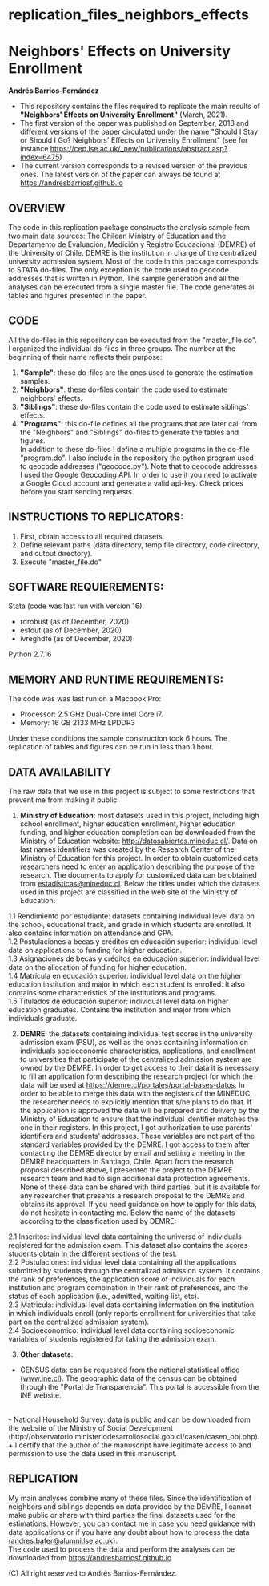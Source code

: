 # replication_files_neighbors_effects

# Neighbors' Effects on University Enrollment
**Andrés Barrios-Fernández**
- This repository contains the files required to replicate the main results of **"Neighbors' Effects on University Enrollment"** (March, 2021).
- The first version of the paper was published on September, 2018 and different versions of the paper circulated under the name "Should I Stay or Should I Go? Neighbors' Effects on University Enrollment" (see for instance https://cep.lse.ac.uk/_new/publications/abstract.asp?index=6475)
- The current version corresponds to a revised version of the previous ones. The latest version of the paper can always be found at  https://andresbarriosf.github.io

## OVERVIEW
The code in this replication package constructs the analysis sample from two main data sources: The  Chilean Ministry of Education and the Departamento de Evaluación, Medición y Registro Educacional (DEMRE)  of the University of Chile. DEMRE is the institution in charge of the centralized university admission system. Most of the code in this package corresponds to STATA do-files. The only exception is the code used to geocode addresses that is written in Python. The sample generation and all the analyses can be executed from a single master file. The code generates all tables and figures presented in the paper. 

## CODE
All the do-files in this repository can be executed from the "master_file.do". I organized the individual do-files in three groups. The number at the beginning of their name reflects their purpose:
1.  **"Sample"**: these do-files are the ones used to generate the estimation samples. <br/>
2.  **"Neighbors"**: these do-files contain the code used to estimate neighbors' effects. <br/>
3.  **"Siblings"**: these do-files contain the code used to estimate siblings' effects. <br/>
4.  **"Programs"**: this do-file defines all the programs that are later call from the "Neighbors" and "Siblings" do-files to generate the tables and figures. <br/>
In addition to these do-files I define a multiple programs in the do-file "program.do". I also include in the repository the python program used to geocode addresses ("geocode.py"). Note that to geocode addresses I used the Google Geocoding API. In order to use it you need to activate a Google Cloud account and generate a valid api-key. Check prices before you start sending requests.

## INSTRUCTIONS TO REPLICATORS:
1. First, obtain access to all required datasets. <br/>
2. Define relevant paths (data directory, temp file directory, code directory, and output directory).  <br/>
3. Execute "master_file.do" <br/> 

## SOFTWARE REQUIEREMENTS:
Stata (code was last run with version 16).  <br/>
- rdrobust (as of December, 2020) <br/>
- estout (as of December, 2020) <br/>
- ivreghdfe (as of December, 2020) <br/>

Python 2.7.16

## MEMORY AND RUNTIME REQUIREMENTS:
The code was was last run on a Macbook Pro: <br/>
- Processor: 2.5 GHz Dual-Core Intel Core i7. <br/>
- Memory: 16 GB 2133 MHz LPDDR3 <br/>

Under these conditions the sample construction took 6 hours. The replication of tables and figures can be run in less than 1 hour.

## DATA AVAILABILITY
The raw data that we use in this project is subject to some restrictions that prevent me from making it public.

1.  **Ministry of Education**: most datasets used in this project, including high school enrollment, higher education enrollment, higher education funding, and higher education completion can be downloaded from the Ministry of Education website: http://datosabiertos.mineduc.cl/. Data on last names identifiers was created by the Research Center of the Ministry of Education for this project. In order to obtain customized data, researchers need to enter an application describing the purpose of the research. The documents to apply for customized data can be obtained from estadisticas@mineduc.cl. Below the titles under which the datasets used in this project are classified in the web site of the Ministry of Education: <br/>

1.1 Rendimiento por estudiante: datasets containing individual level data on the school, educational track, and grade in which students are enrolled. It also contains information on attendance and GPA. <br/>
1.2  Postulaciones a becas y créditos en educación superior: individual level data on applications to funding for higher education. <br/>
1.3  Asignaciones de becas y créditos en educación superior: individual level data  on the  allocation of funding for higher education. <br/>
1.4 Matrícula en educación superior: individual level data on the higher education institution and major in which each student is enrolled. It also contains some characteristics of the institutions and programs. <br/>
1.5 Titulados de educación superior: individual level data on higher education graduates. Contains the institution and major from which individuals graduate.  <br/>

2. **DEMRE**: the datasets containing individual test scores in the university admission exam (PSU), as well as the ones containing information on individuals socioeconomic characteristics, applications, and enrollment to universities that participate of the centralized admission system are owned by the DEMRE. In order to get access to their data it is necessary to fill an application form describing the research project for which the data will be used at https://demre.cl/portales/portal-bases-datos.  In order to be able to merge this data with the registers of the MINEDUC, the researcher needs to explicitly mention that s/he plans to do that. If the application is approved the data will be prepared and delivery by the Ministry of Education to ensure that the individual identifier matches the one in their registers. In this project, I got authorization to use parents' identifiers and students' addresses. These variables are not part of the standard variables provided by the DEMRE. I got access to them after contacting the DEMRE director by email and setting a meeting in the DEMRE headquarters in Santiago, Chile. Apart from the research proposal described above, I presented the project to the DEMRE research team and had to sign additional data protection agreements. None of these data can be shared with third parties, but it is available for any researcher that presents a research proposal to the DEMRE and obtains its approval. If you need guidance on how to apply for this data, do not hesitate in contacting me.  Below the name of the datasets according to the classification used by DEMRE: <br/>

2.1 Inscritos: individual level data containing the universe of individuals registered for the admission exam. This dataset also contains the scores students obtain in the different sections of the test. <br/>
2.2 Postulaciones: individual level data containing all the applications submitted by students through the centralizad admission system. It contains the rank of preferences, the application score of individuals for each institution and program combination in their rank of preferences, and the status of each application (i.e., admitted, waiting list, etc). <br/>
2.3 Matricula: individual level data containing information on the institution in which individuals enroll (only reports enrollment for universities that take part on the centralized admission system).  <br/>
2.4 Socioeconomico: individual level data containing socioeconomic variables of students registered for taking the admission exam.  <br/>

3. **Other datasets**:
- CENSUS data: can be requested from the national statistical office (www.ine.cl). The geographic data of the census can be obtained through the "Portal de Transparencia". This portal is accessible from the INE website. 
<br/>
- National Household Survey: data is public and can be downloaded from the website of the Ministry of Social Development (http://observatorio.ministeriodesarrollosocial.gob.cl/casen/casen_obj.php).
<br/>
+ I certify that the author of the manuscript have legitimate access to and permission to use the data used in this manuscript.

## REPLICATION
My main analyses combine many of these files. Since the identification of neighbors and siblings depends on data provided by the DEMRE, I cannot make public or share with third parties the final datasets used for the estimations. However, you can contact me in case you need guidance with data applications or if you have any doubt about how to process the data (andres.bafer@alumni.lse.ac.uk).
<br/>
The code used to process the data and perform the analyses can be downloaded from https://andresbarriosf.github.io

(C) All right reserved to Andrés Barrios-Fernández.
